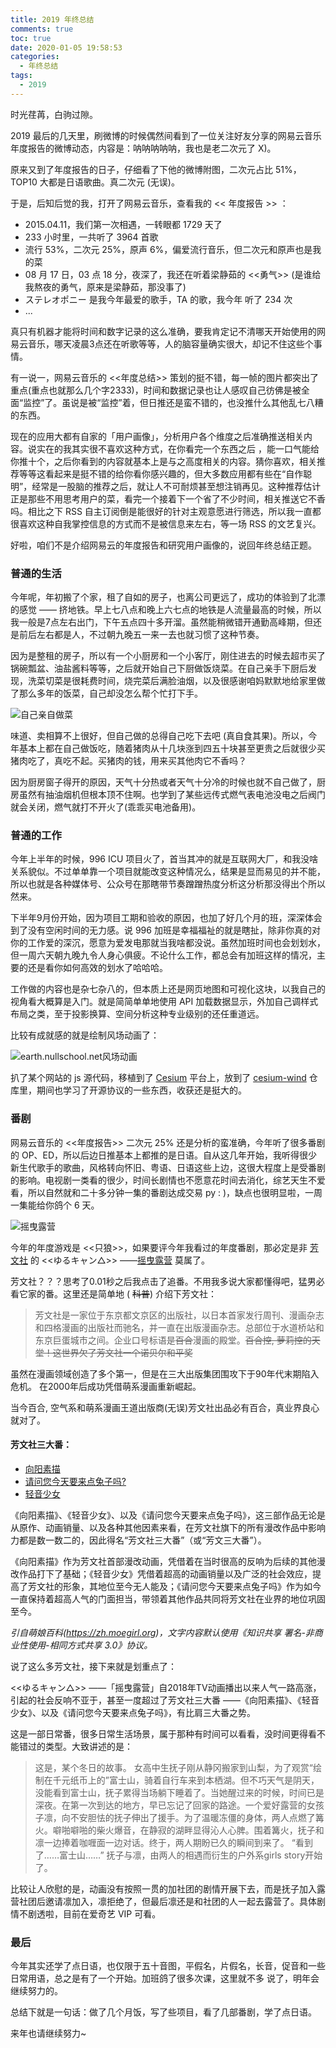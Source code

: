 ```yaml
---
title: 2019 年终总结
comments: true
toc: true
date: 2020-01-05 19:58:53
categories:
  - 年终总结
tags:
  - 2019
---
```


时光荏苒，白驹过隙。

2019 最后的几天里，刷微博的时候偶然间看到了一位关注好友分享的网易云音乐年度报告的微博动态，内容是：呐呐呐呐呐，我也是老二次元了 X)。
<!--more-->
原来又到了年度报告的日子，仔细看了下他的微博附图，二次元占比 51%，TOP10 大都是日语歌曲。真二次元 (无误)。

于是，后知后觉的我，打开了网易云音乐，查看我的 << 年度报告 >> ：




- 2015.04.11，我们第一次相遇，一转眼都 1729 天了
- 233 小时里，一共听了 3964 首歌
- 流行 53%，二次元 25%，原声 6%，偏爱流行音乐，但二次元和原声也是我的菜
- 08 月 17 日，03 点 18 分，夜深了，我还在听着梁静茹的 <<勇气>> (是谁给我熬夜的勇气，原来是梁静茹，那没事了)
- ステレオポニー 是我今年最爱的歌手，TA 的歌，我今年 听了 234 次
- ...

真只有机器才能将时间和数字记录的这么准确，要我肯定记不清哪天开始使用的网易云音乐，哪天凌晨3点还在听歌等等，人的脑容量确实很大，却记不住这些个事情。

有一说一，网易云音乐的 <<年度总结>> 策划的挺不错，每一帧的图片都突出了重点(重点也就那么几个字2333)，时间和数据记录也让人感叹自己彷佛是被全面“监控”了。虽说是被“监控”着，但日推还是蛮不错的，也没推什么其他乱七八糟的东西。

现在的应用大都有自家的「用户画像」，分析用户各个维度之后准确推送相关内容。说实在的我其实很不喜欢这种方式，在你看完一个东西之后 ，能一口气能给你推十个，之后你看到的内容就基本上是与之高度相关的内容。猜你喜欢，相关推荐等等这看起来是挺不错的给你看你感兴趣的，但大多数应用都有些在“自作聪明”，经常是一股脑的推荐之后，就让人不可耐烦甚至想注销再见。这种推荐估计正是那些不用思考用户的菜，看完一个接着下一个省了不少时间，相关推送它不香吗。相比之下 RSS 自主订阅倒是能很好的针对主观意愿进行筛选，所以我一直都很喜欢这种自我掌控信息的方式而不是被信息来左右，等一场 RSS 的文艺复兴。 


好啦，咱们不是介绍网易云的年度报告和研究用户画像的，说回年终总结正题。


### 普通的生活

今年呢，年初搬了个家，租了自如的房子，也离公司更远了，成功的体验到了北漂的感觉 —— 挤地铁。早上七八点和晚上六七点的地铁是人流量最高的时候，所以我一般是7点左右出门，下午五点四十多开溜。虽然能稍微错开通勤高峰期，但还是前后左右都是人，不过朝九晚五一来一去也就习惯了这种节奏。

因为是整租的房子，所以有一个小厨房和一个小客厅，刚住进去的时候去超市买了锅碗瓢盆、油盐酱料等等，之后就开始自己下厨做饭烧菜。在自己亲手下厨后发现，洗菜切菜是很耗费时间，烧完菜后满脸油烟，以及很感谢咱妈默默地给家里做了那么多年的饭菜，自己却没怎么帮个忙打下手。

![自己亲自做菜](https://i.loli.net/2020/01/05/zlJ28UkpIe39nmR.jpg)

味道、卖相算不上很好，但自己做的总得自己吃下去吧 (真自食其果)。所以，今年基本上都在自己做饭吃，随着猪肉从十几块涨到四五十块甚至更贵之后就很少买猪肉吃了，真吃不起。买猪肉的钱，用来买其他肉它不香吗？

因为厨房窗子得开的原因，天气十分热或者天气十分冷的时候也就不自己做了，厨房虽然有抽油烟机但根本顶不住啊。也学到了某些远传式燃气表电池没电之后阀门就会关闭，燃气就打不开火了(乖乖买电池备用)。

### 普通的工作

今年上半年的时候，996 ICU 项目火了，首当其冲的就是互联网大厂，和我没啥关系貌似。不过单单靠一个项目就能改变这种情况么，结果是显而易见的并不能，所以也就是各种媒体号、公众号在那瞎带节奏蹭蹭热度分析这分析那没得出个所以然来。

下半年9月份开始，因为项目工期和验收的原因，也加了好几个月的班，深深体会到了没有空闲时间的无力感。说 996 加班是幸福福祉的就是瞎扯，除非你真的对你的工作爱的深沉，愿意为爱发电那就当我啥都没说。虽然加班时间也会划划水，但一周六天朝九晚九令人身心俱疲。不论什么工作，都总会有加班这样的情况，主要的还是看你如何高效的划水了哈哈哈。

工作做的内容也是杂七杂八的，但本质上还是网页地图和可视化这块，以我自己的视角看大概算是入门。就是简简单单地使用 API 加载数据显示，外加自己调样式布局之类，至于投影换算、空间分析这种专业级别的还任重道远。

比较有成就感的就是绘制风场动画了：

![earth.nullschool.net风场动画](https://i.loli.net/2020/01/05/IUXmMr3pCovQVct.png)

扒了某个网站的 js 源代码，移植到了 [Cesium](https://cesium.com/cesiumjs/) 平台上，放到了 [cesium-wind](https://github.com/vensing/cesium-wind) 仓库里，期间也学习了开源协议的一些东西，收获还是挺大的。


### 番剧

网易云音乐的 <<年度报告>> 二次元 25% 还是分析的蛮准确，今年听了很多番剧的 OP、ED，所以后边日推基本上都推的是日语。自从这几年开始，我听得很少新生代歌手的歌曲，风格转向怀旧、粤语、日语这些上边，这很大程度上是受番剧的影响。电视剧一类看的很少，时间长剧情也不愿意花时间去消化，综艺天生不爱看，所以自然就和二十多分钟一集的番剧达成交易 py  : )，缺点也很明显啦，一周一集能给你鸽个 6 天。

![摇曳露营](https://i.loli.net/2020/01/05/F5toTzQfL6cSrEZ.jpg)

今年的年度游戏是 <<只狼>>，如果要评今年我看过的年度番剧，那必定是非 [芳文社](https://zh.moegirl.org/%E8%8A%B3%E6%96%87%E7%A4%BE) 的 <<ゆるキャン△>> ——[摇曳露营](https://zh.moegirl.org/%E6%91%87%E6%9B%B3%E9%9C%B2%E8%90%A5) 莫属了。

芳文社？？？思考了0.01秒之后我点击了追番。不用我多说大家都懂得吧，猛男必看它家的番。这里还是简单地 ( ~~科普~~) 介绍下芳文社：

> 芳文社是一家位于东京都文京区的出版社，以日本首家发行周刊、漫画杂志和四格漫画的出版社而驰名，并一直在出版漫画杂志。总部位于水道桥站和东京巨蛋城市之间。企业口号标语是~~百合~~漫画的殿堂。~~百合控, 萝莉控的天堂！这世界欠了芳文社一个诺贝尔和平奖~~

虽然在漫画领域创造了多个第一，但是在三大出版集团围攻下于90年代末期陷入危机。 在2000年后成功凭借萌系漫画重新崛起。

当今百合, 空气系和萌系漫画王道出版商(无误)芳文社出品必有百合，真业界良心就对了。

#### 芳文社三大番：

- [向阳素描](https://zh.moegirl.org/%E5%90%91%E9%98%B3%E7%B4%A0%E6%8F%8F)
- [ 请问您今天要来点兔子吗?](https://zh.moegirl.org/%E8%AF%B7%E9%97%AE%E6%82%A8%E4%BB%8A%E5%A4%A9%E8%A6%81%E6%9D%A5%E7%82%B9%E5%85%94%E5%AD%90%E5%90%97%EF%BC%9F)
- [轻音少女](https://zh.moegirl.org/%E8%BD%BB%E9%9F%B3%E5%B0%91%E5%A5%B3)

《向阳素描》、《轻音少女》、以及《请问您今天要来点兔子吗》，这三部作品无论是从原作、动画销量、以及各种其他因素来看，在芳文社旗下的所有漫改作品中影响力都是数一数二的，因此得名“芳文社三大番”（或“芳文三大番”）。

《向阳素描》作为芳文社首部漫改动画，凭借着在当时很高的反响为后续的其他漫改作品打下了基础；《轻音少女》凭借着超高的动画销量以及广泛的社会效应，提高了芳文社的形象，其地位至今无人能及；《请问您今天要来点兔子吗》作为如今一直保持着超高人气的门面担当，带领着其他作品共同将芳文社在业界的地位巩固至今。

_引自萌娘百科(https://zh.moegirl.org)，文字内容默认使用《知识共享 署名-非商业性使用-相同方式共享 3.0》协议。_

说了这么多芳文社，接下来就是划重点了：

<<ゆるキャン△>> ——「摇曳露营」自2018年TV动画播出以来人气一路高涨，引起的社会反响不亚于，甚至一度超过了芳文社三大番 ——《向阳素描》、《轻音少女》、以及《请问您今天要来点兔子吗》，有比肩三大番之势。

这是一部日常番，很多日常生活场景，属于那种有时间可以看看，没时间更得看不能错过的类型。大致讲述的是：

>这是，某个冬日的故事。
女高中生抚子刚从静冈搬家到山梨，为了观赏“绘制在千元纸币上的”富士山，骑着自行车来到本栖湖。但不巧天气是阴天，没能看到富士山，抚子累得当场躺下睡着了。当她醒过来的时候，时间已是深夜。在第一次到达的地方，早已忘记了回家的路途。一个爱好露营的女孩子凛，向不安胆怯的抚子伸出了援手。为了温暖冻僵的身体，两人点燃了篝火。噼啪噼啪的柴火爆音，在静寂的湖畔显得沁人心脾。围着篝火，抚子和凛一边捧着咖喱面一边对话。终于，两人期盼已久的瞬间到来了。
“看到了……富士山……”
抚子与凛，由两人的相遇而衍生的户外系girls story开始了。


比较让人欣慰的是，动画没有按照一贯的加社团的剧情开展下去，而是抚子加入露营社团后邀请凛加入，凛拒绝了，但最后凛还是和社团的人一起去露营了。具体剧情不剧透啦，目前在爱奇艺 VIP 可看。



### 最后



今年其实还学了点日语，也仅限于五十音图，平假名，片假名，长音，促音和一些日常用语，总之是有了一个开始。加班鸽了很多次课，这里就不多 说了，明年会继续努力的。

总结下就是一句话：做了几个月饭，写了些项目，看了几部番剧，学了点日语。

来年也请继续努力~





